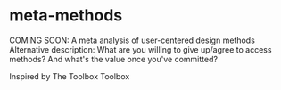# meta-methods
COMING SOON: A meta analysis of user-centered design methods
Alternative description: What are you willing to give up/agree to access methods? And what's the value once you've committed?

Inspired by The Toolbox Toolbox
